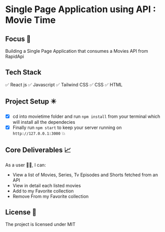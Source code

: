 # Single Page Application using API : Movie Time

## Focus 🎯
Building a Single Page Application that consumes a Movies API from RapidApi

## Tech Stack
✅ React js 
✅ Javascript
✅ Tailwind CSS
✅ CSS
✅ HTML

## Project Setup ✴️
- [x] cd into movietime folder and run `npm install` from your terminal which will install all the dependecies
- [x] Finally run `npm start` to keep your server running on `http://127.0.0.1:3000` :boom:

## Core Deliverables 📈

As a user 👨‍💻, I can:

- View a list of Movies, Series, Tv Episodes and Shorts  fetched  from an API
- View in detail each listed movies
- Add to my Favorite collection
- Remove From my Favorite collection

## License 📄

The project is licensed under MIT
